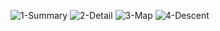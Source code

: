 ![1-Summary](https://github.com/Furmix/Raporty-Power-Bi/assets/92210941/16be4ba6-feee-4989-a5a2-6b70a2ea121c)
![2-Detail](https://github.com/Furmix/Raporty-Power-Bi/assets/92210941/bc73522b-cddf-466f-b4a4-01c77b42ab2f)
![3-Map](https://github.com/Furmix/Raporty-Power-Bi/assets/92210941/0bf7a578-05f8-48f0-9bfb-894b4f25b088)
![4-Descent](https://github.com/Furmix/Raporty-Power-Bi/assets/92210941/f5f5d66f-f501-435d-b610-03f2bf7a6789)


